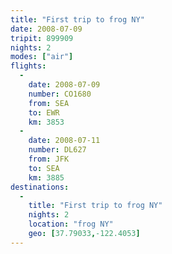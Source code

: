 ```yaml
---
title: "First trip to frog NY"
date: 2008-07-09
tripit: 899909
nights: 2
modes: ["air"]
flights:
  -
    date: 2008-07-09
    number: CO1680
    from: SEA
    to: EWR
    km: 3853
  -
    date: 2008-07-11
    number: DL627
    from: JFK
    to: SEA
    km: 3885
destinations:
  -
    title: "First trip to frog NY"
    nights: 2
    location: "frog NY"
    geo: [37.79033,-122.4053]
---
```



